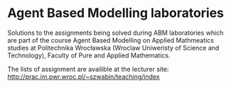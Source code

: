 # Agent Based Modelling laboratories
Solutions to the assignments being solved during ABM laboratories which are part of the course Agent Based Modelling
on Applied Mathmeatics studies at Politechnika Wrocławska (Wroclaw Uniweristy of Science and Technology),
Faculty of Pure and Applied Mathematics.

The lists of assignment are availible at the lecturer site: http://prac.im.pwr.wroc.pl/~szwabin/teaching/index
